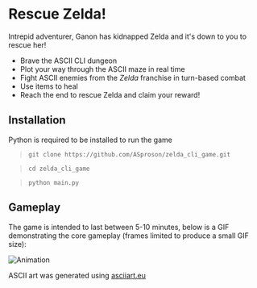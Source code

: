 # Rescue Zelda! 

Intrepid adventurer, Ganon has kidnapped Zelda and it's down to you to rescue her! 

- Brave the ASCII CLI dungeon
- Plot your way through the ASCII maze in real time
- Fight ASCII enemies from the _Zelda_ franchise in turn-based combat
- Use items to heal
- Reach the end to rescue Zelda and claim your reward!

## Installation

Python is required to be installed to run the game

> `git clone https://github.com/ASproson/zelda_cli_game.git`

> `cd zelda_cli_game`

> `python main.py`

## Gameplay

The game is intended to last between 5-10 minutes, below is a GIF demonstrating the core gameplay (frames limited to produce a small GIF size):

![Animation](https://github.com/ASproson/zelda_cli_game/assets/77736272/56f797e8-a752-4113-9721-8db9e36e7b29)


ASCII art was generated using [asciiart.eu](https://www.asciiart.eu/image-to-ascii)
